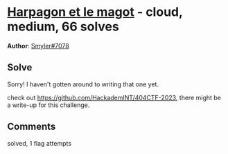 [Harpagon et le magot](challenge_files/README.md) - cloud, medium, 66 solves
===

**Author**: [Smyler#7078](https://github.com/SmylerMC)    

## Solve

Sorry! I haven't gotten around to writing that one yet.

check out https://github.com/HackademINT/404CTF-2023, there might be a write-up for this challenge.

## Comments

solved, 1 flag attempts